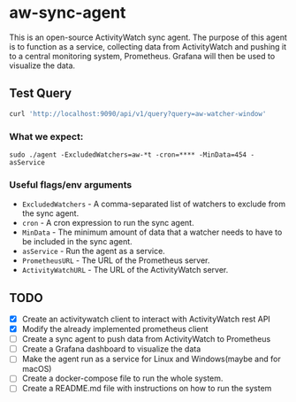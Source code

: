# aw-sync-agent

This is an open-source ActivityWatch sync agent. The purpose of this agent is to function as a service, collecting data from ActivityWatch and pushing it to a central monitoring system, Prometheus. Grafana will then be used to visualize the data.

## Test Query

```bash
curl 'http://localhost:9090/api/v1/query?query=aw-watcher-window'
```

### What we expect:

    sudo ./agent -ExcludedWatchers=aw-*t -cron=**** -MinData=454 -asService
### Useful flags/env arguments
- `ExcludedWatchers` - A comma-separated list of watchers to exclude from the sync agent.
- `cron` - A cron expression to run the sync agent.
- `MinData` - The minimum amount of data that a watcher needs to have to be included in the sync agent.
- `asService` - Run the agent as a service.
- `PrometheusURL` - The URL of the Prometheus server.
- `ActivityWatchURL` - The URL of the ActivityWatch server.

## TODO

- [x] Create an activitywatch client to interact with ActivityWatch rest API
- [x] Modify the already implemented prometheus client
- [ ] Create a sync agent to push data from ActivityWatch to Prometheus
- [ ] Create a Grafana dashboard to visualize the data
- [ ] Make the agent run as a service for Linux and Windows(maybe and for macOS)
- [ ] Create a docker-compose file to run the whole system.
- [ ] Create a README.md file with instructions on how to run the system